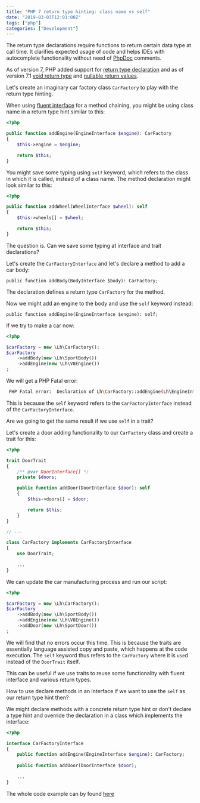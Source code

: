 ```yaml
---
title: "PHP 7 return type hinting: class name vs self"
date: "2019-03-03T12:01:00Z"
tags: ["php"]
categories: ["Development"]
---
```


The return type declarations require functions to return certain data type at call time.
It clarifies expected usage of code and helps IDEs with autocomplete functionality without
need of [PhpDoc](https://phpdoc.org/) comments.<!--more-->

As of version 7, PHP added support for [return type declaration](https://secure.php.net/manual/en/functions.returning-values.php#functions.returning-values.type-declaration)
and as of version 7.1 [void return type](https://secure.php.net/manual/en/migration71.new-features.php#migration71.new-features.void-functions)
and [nullable return values](https://secure.php.net/manual/en/migration71.new-features.php#migration71.new-features.nullable-types).

Let's create an imaginary car factory class `CarFactory` to play with the
return type hinting.

When using [fluent interface](https://en.wikipedia.org/wiki/Fluent_interface) for a method chaining,
you might be using class name in a return type hint similar to this:

```php
<?php

public function addEngine(EngineInterface $engine): CarFactory
{
    $this->engine = $engine;

    return $this;
}
```

You might save some typing using `self` keyword, which refers to the class
in which it is called, instead of a class name. The method declaration might
look similar to this:

```php
<?php

public function addWheel(WheelInterface $wheel): self
{
    $this->wheels[] = $wheel;

    return $this;
}
``` 

The question is. Can we save some typing at interface and trait declarations?

Let's create the `CarFactoryInterface` and let's declare a method to add a car body:

```
public function addBody(BodyInterface $body): CarFactory;
```

The declaration defines a return type `CarFactory` for the method.

Now we might add an engine to the body and use the `self` keyword instead:

```
public function addEngine(EngineInterface $engine): self;
```

If we try to make a car now:

```php
<?php

$carFactory = new \Lh\CarFactory();
$carFactory
    ->addBody(new \Lh\SportBody())
    ->addEngine(new \Lh\V8Engine())
;
```

We will get a PHP Fatal error:
```bash
 PHP Fatal error:  Declaration of Lh\CarFactory::addEngine(Lh\EngineInterface $engine): Lh\CarFactory must be compatible with Lh\CarFactoryInterface::addEngine(Lh\EngineInterface $engine)
```

This is because the `self` keyword refers to the `CarFactoryInterface` instead
of the `CarFactoryInterface`. 

Are we going to get the same result if we use `self` in a trait?

Let's create a door adding functionality to our `CarFactory` class and create
a trait for this:

```php
<?php

trait DoorTrait
{
    /** @var DoorInterface[] */
    private $doors;

    public function addDoor(DoorInterface $door): self
    {
        $this->doors[] = $door;

        return $this;
    }
}

// ---

class CarFactory implements CarFactoryInterface
{
    use DoorTrait;
    
    ...
}
```

We can update the car manufacturing process and run our script:

```php
<?php

$carFactory = new \Lh\CarFactory();
$carFactory
    ->addBody(new \Lh\SportBody())
    ->addEngine(new \Lh\V8Engine())
    ->addDoor(new \Lh\SportDoor())
;
```

We will find that no errors occur this time. This is because the traits are
essentially language assisted copy and paste, which happens at the code execution.
The `self` keyword thus refers to the `CarFactory` where it is `use`d instead of
the `DoorTrait` itself. 

This can be useful if we use traits to reuse some functionality with fluent interface
and various return types.

How to use declare methods in an interface if we want to use the `self`
as our return type hint then?

We might declare methods with a concrete return type hint or don't declare
a type hint and override the declaration in a class which implements the interface:

```php
<?php

interface CarFactoryInterface
{
    public function addEngine(EngineInterface $engine): CarFactory;
    
    public function addDoor(DoorInterface $door);
    
    ...
}
```

The whole code example can by found [here](https://github.com/lukashajdu/lh-blog-codes/tree/master/php7-function-return-types)
